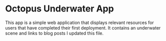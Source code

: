 # Octopus Underwater App

This app is a simple web application that displays relevant resources for users that have completed their first deployment. It contains an underwater scene and links to blog posts
I updated this file.
